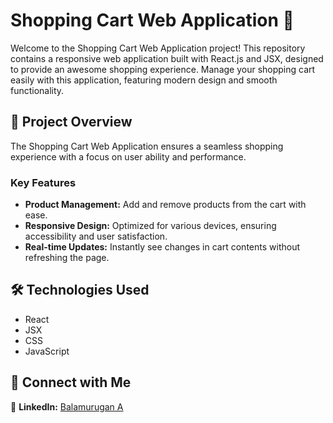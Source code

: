 # Shopping Cart Web Application 🛒

Welcome to the Shopping Cart Web Application project! This repository contains a responsive web application built with React.js and JSX, designed to provide an awesome shopping experience. Manage your shopping cart easily with this application, featuring modern design and smooth functionality.

## 🌟 Project Overview

The Shopping Cart Web Application ensures a seamless shopping experience with a focus on user ability and performance.

### Key Features

- **Product Management:** Add and remove products from the cart with ease.
- **Responsive Design:** Optimized for various devices, ensuring accessibility and user satisfaction.
- **Real-time Updates:** Instantly see changes in cart contents without refreshing the page.
  
## 🛠️ Technologies Used

- React
- JSX
- CSS
- JavaScript

## 🤝 Connect with Me

💼 **LinkedIn:** [Balamurugan A](https://www.linkedin.com/in/balamurugan-a/)<br>

